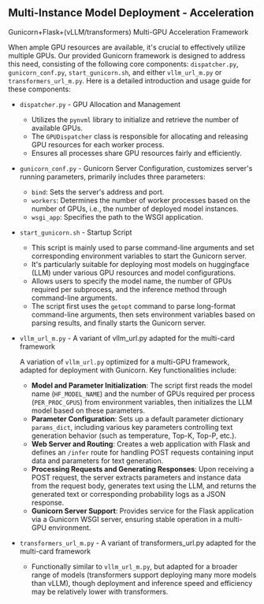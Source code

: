 ## Multi-Instance Model Deployment - Acceleration

Gunicorn+Flask+(vLLM/transformers) Multi-GPU Acceleration Framework

When ample GPU resources are available, it's crucial to effectively utilize multiple GPUs. Our provided Gunicorn framework is designed to address this need, consisting of the following core components: `dispatcher.py`, `gunicorn_conf.py`, `start_gunicorn.sh`, and either `vllm_url_m.py` or `transformers_url_m.py`. Here is a detailed introduction and usage guide for these components:

- `dispatcher.py` - GPU Allocation and Management

  - Utilizes the `pynvml` library to initialize and retrieve the number of available GPUs.
  - The `GPUDispatcher` class is responsible for allocating and releasing GPU resources for each worker process.
  - Ensures all processes share GPU resources fairly and efficiently.

- `gunicorn_conf.py` - Gunicorn Server Configuration, customizes server's running parameters, primarily includes three parameters:

  - `bind`: Sets the server's address and port.
  - `workers`: Determines the number of worker processes based on the number of GPUs, i.e., the number of deployed model instances.
  - `wsgi_app`: Specifies the path to the WSGI application.

- `start_gunicorn.sh` - Startup Script

  - This script is mainly used to parse command-line arguments and set corresponding environment variables to start the Gunicorn server.
  - It's particularly suitable for deploying most models on huggingface (LLM) under various GPU resources and model configurations.
  - Allows users to specify the model name, the number of GPUs required per subprocess, and the inference method through command-line arguments.
  - The script first uses the `getopt` command to parse long-format command-line arguments, then sets environment variables based on parsing results, and finally starts the Gunicorn server.

- `vllm_url_m.py` - A variant of vllm_url.py adapted for the multi-card framework

  A variation of `vllm_url.py` optimized for a multi-GPU framework, adapted for deployment with Gunicorn. Key functionalities include:

  - **Model and Parameter Initialization**: The script first reads the model name (`HF_MODEL_NAME`) and the number of GPUs required per process (`PER_PROC_GPUS`) from environment variables, then initializes the LLM model based on these parameters.
  - **Parameter Configuration**: Sets up a default parameter dictionary `params_dict`, including various key parameters controlling text generation behavior (such as temperature, Top-K, Top-P, etc.).
  - **Web Server and Routing**: Creates a web application with Flask and defines an `/infer` route for handling POST requests containing input data and parameters for text generation.
  - **Processing Requests and Generating Responses**: Upon receiving a POST request, the server extracts parameters and instance data from the request body, generates text using the LLM, and returns the generated text or corresponding probability logs as a JSON response.
  - **Gunicorn Server Support**: Provides service for the Flask application via a Gunicorn WSGI server, ensuring stable operation in a multi-GPU environment.

- `transformers_url_m.py` - A variant of transformers_url.py adapted for the multi-card framework
  - Functionally similar to `vllm_url_m.py`, but adapted for a broader range of models (transformers support deploying many more models than vLLM), though deployment and inference speed and efficiency may be relatively lower with transformers.
